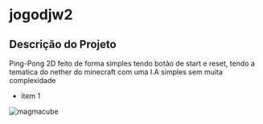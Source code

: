 # jogodjw2

## Descrição do Projeto ##
Ping-Pong 2D feito de forma simples tendo botão de start e reset, tendo a tematica do nether do minecraft
com uma I.A simples sem muita complexidade

* item 1


![magmacube](https://minecraft.wiki/images/thumb/Magma_Cube_JE2_BE2.png/150px-Magma_Cube_JE2_BE2.png?b4389)

